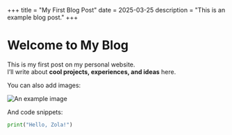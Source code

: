 +++
title = "My First Blog Post"
date = 2025-03-25
description = "This is an example blog post."
+++

# Welcome to My Blog

This is my first post on my personal website.  
I’ll write about **cool projects, experiences, and ideas** here.

You can also add images:

![An example image](example.jpg)

And code snippets:

```python
print("Hello, Zola!")
